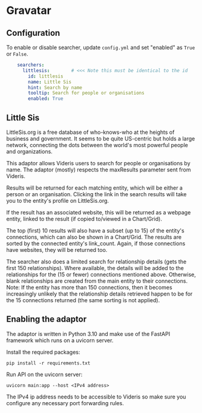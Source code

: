 # Gravatar

## Configuration

To enable or disable searcher, update `config.yml` and set "enabled" as `True` or `False`.

```yaml 
    searchers:
      littlesis:        # <<< Note this must be identical to the id
        id: littlesis   
        name: Little Sis
        hint: Search by name
        tooltip: Search for people or organisations
        enabled: True
```

## Little Sis

LittleSis.org is a free database of who-knows-who at the heights of business and government. It seems to be quite
US-centric but holds a large network, connecting the dots between the world's most powerful people and organizations.

This adaptor allows Videris users to search for people or organisations by name. The adaptor (mostly) respects the
maxResults parameter sent from Videris.

Results will be returned for each matching entity, which will be either a person or an organisation. Clicking the link
in the search results will take you to the entity's profile on LittleSis.org.

If the result has an associated website, this will be returned as a webpage entity, linked to the result (if copied
to/viewed in a Chart/Grid).

The top (first) 10 results will also have a subset (up to 15) of the entity's connections, which can also be shown in a
Chart/Grid. The results are sorted by the connected entity's link_count. Again, if those connections have websites, they
will be returned too.

The searcher also does a limited search for relationship details (gets the first 150 relationships). Where available,
the details will be added to the relationships for the (15 or fewer) connections mentioned above. Otherwise, blank
relationships are created from the main entity to their connections. Note: If the entity has more than 150 connections,
then it becomes increasingly unlikely that the relationship details retrieved happen to be for the 15 connections
returned (the same sorting is not applied).

## Enabling the adaptor

The adaptor is written in Python 3.10 and make use of the FastAPI framework which runs on a uvicorn server.

Install the required packages:

    pip install -r requirements.txt

Run API on the uvicorn server:

    uvicorn main:app --host <IPv4 address>

The IPv4 ip address needs to be accessible to Videris so make sure you configure any necessary port forwarding rules.
    
